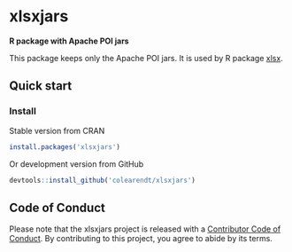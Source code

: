 xlsxjars
========

**R package with Apache POI jars**

This package keeps only the Apache POI jars.  It is used by R package [xlsx](https://github.com/colearendt/xlsx). 

## Quick start

### Install

Stable version from CRAN

```r
install.packages('xlsxjars')
```

Or development version from GitHub

```r
devtools::install_github('colearendt/xlsxjars')
```

## Code of Conduct

Please note that the xlsxjars project is released with a [Contributor Code of Conduct](https://contributor-covenant.org/version/2/0/CODE_OF_CONDUCT.html). By contributing to this project, you agree to abide by its terms.
